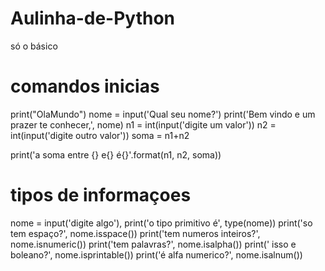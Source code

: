 # Aulinha-de-Python
só o básico 

# comandos inicias
print("OlaMundo")
nome = input('Qual seu nome?')
print('Bem vindo e um prazer te conhecer,', nome)
n1 = int(input('digite um valor'))
n2 = int(input('digite outro valor'))
soma = n1+n2

print('a soma entre {} e{} é{}'.format(n1, n2, soma))

# tipos de informaçoes 

nome = input('digite algo'),
print('o tipo primitivo é', type(nome))
print('so tem espaço?', nome.isspace())
print('tem numeros inteiros?', nome.isnumeric())
print('tem palavras?', nome.isalpha())
print(' isso e boleano?', nome.isprintable())
print('é alfa numerico?', nome.isalnum())
